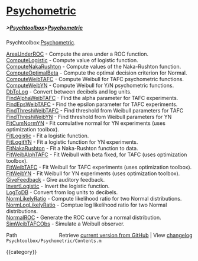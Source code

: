 # [Psychometric](Psychometric)
##### >[Psychtoolbox](Psychtoolbox)>[Psychometric](Psychometric)

Psychtoolbox:[Psychometric](Psychometric).  
  
  
 [AreaUnderROC](AreaUnderROC)         - Compute the area under a ROC function.  
 [ComputeLogistic](ComputeLogistic)      - Compute value of logistic function.  
 [ComputeNakaRushton](ComputeNakaRushton)   - Compute values of the Naka-Rushton function.  
 [ComputeOptimalBeta](ComputeOptimalBeta)   - Compute the optimal decision criterion for Normal.  
 [ComputeWeibTAFC](ComputeWeibTAFC)      - Compute Weibull for TAFC psychometric functions.  
 [ComputeWeibYN](ComputeWeibYN)        - Compute Weibull for Y/N psychometric functions.  
 [DbToLog](DbToLog)              - Convert between decibels and log units.  
 [FindAlphaWeibTAFC](FindAlphaWeibTAFC)    - Find the alpha parameter for TAFC experiments.  
 [FindEpsWeibTAFC](FindEpsWeibTAFC)      - Find the epsilon parameter for TAFC experiments.  
 [FindThreshWeibTAFC](FindThreshWeibTAFC)   - Find threshold from Weibull parameters for TAFC  
 [FindThreshWeibYN](FindThreshWeibYN)     - Find threshold from Weibull parameters for YN  
 [FitCumNormYN](FitCumNormYN)         - Fit comulative normal for YN experiments (uses optimization toolbox).  
 [FitLogistic](FitLogistic)          - Fit a logistic function.  
 [FitLogitYN](FitLogitYN)           - Fit a logistic function for YN experiments.  
 [FitNakaRushton](FitNakaRushton)       - Fit a Naka-Rushton function to data.  
 [FitWeibAlphTAFC](FitWeibAlphTAFC)      - Fit Weibull with beta fixed, for TAFC (uses optimization toolbox).  
 [FitWeibTAFC](FitWeibTAFC)          - Fit Weibull for TAFC experiments (uses optimization toolbox).  
 [FitWeibYN](FitWeibYN)            - Fit Weibull for YN experiments (uses optimization toolbox).  
 [GiveFeedback](GiveFeedback)         - Give auditory feedback.  
 [InvertLogistic](InvertLogistic)       - Invert the logistic function.  
 [LogToDB](LogToDB)              - Convert from log units to decibels.  
 [NormLikelyRatio](NormLikelyRatio)      - Compute likelihood ratio for two Normal distributions.  
 [NormLogLikelyRatio](NormLogLikelyRatio)   - Comptue log likelihood ratio for two Normal distributions.  
 [NormalROC](NormalROC)            - Generate the ROC curve for a normal distribution.  
 [SimWeibTAFCObs](SimWeibTAFCObs)       - Simulate a Weibull observer.  




<div class="code_header" style="text-align:right;">
  <span style="float:left;">Path&nbsp;&nbsp;</span> <span class="counter">Retrieve <a href=
  "https://raw.github.com/Psychtoolbox-3/Psychtoolbox-3/beta/Psychtoolbox/Psychometric/Contents.m">current version from GitHub</a> | View <a href=
  "https://github.com/Psychtoolbox-3/Psychtoolbox-3/commits/beta/Psychtoolbox/Psychometric/Contents.m">changelog</a></span>
</div>
<div class="code">
  <code>Psychtoolbox/Psychometric/Contents.m</code>
</div>

{{category}}